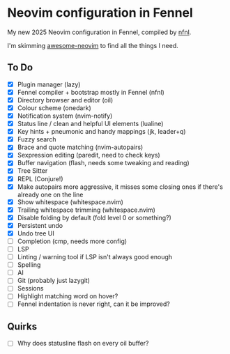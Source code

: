 # Neovim configuration in Fennel

My new 2025 Neovim configuration in Fennel, compiled by [nfnl][].

I'm skimming [awesome-neovim][] to find all the things I need.

## To Do

 - [x] Plugin manager (lazy)
 - [x] Fennel compiler + bootstrap mostly in Fennel (nfnl)
 - [x] Directory browser and editor (oil)
 - [x] Colour scheme (onedark)
 - [x] Notification system (nvim-notify)
 - [x] Status line / clean and helpful UI elements (lualine)
 - [x] Key hints + pneumonic and handy mappings (jk, leader+q)
 - [x] Fuzzy search
 - [x] Brace and quote matching (nvim-autopairs)
 - [x] Sexpression editing (paredit, need to check keys)
 - [x] Buffer navigation (flash, needs some tweaking and reading)
 - [x] Tree Sitter
 - [x] REPL (Conjure!)
 - [x] Make autopairs more aggressive, it misses some closing ones if there's already one on the line
 - [x] Show whitespace (whitespace.nvim)
 - [x] Trailing whitespace trimming (whitespace.nvim)
 - [x] Disable folding by default (fold level 0 or something?)
 - [x] Persistent undo
 - [x] Undo tree UI
 - [ ] Completion (cmp, needs more config)
 - [ ] LSP
 - [ ] Linting / warning tool if LSP isn't always good enough
 - [ ] Spelling
 - [ ] AI
 - [ ] Git (probably just lazygit)
 - [ ] Sessions
 - [ ] Highlight matching word on hover?
 - [ ] Fennel indentation is never right, can it be improved?

 ## Quirks

 - [ ] Why does statusline flash on every oil buffer?

[nfnl]: https://github.com/Olical/nfnl
[awesome-neovim]: https://github.com/rockerBOO/awesome-neovim
